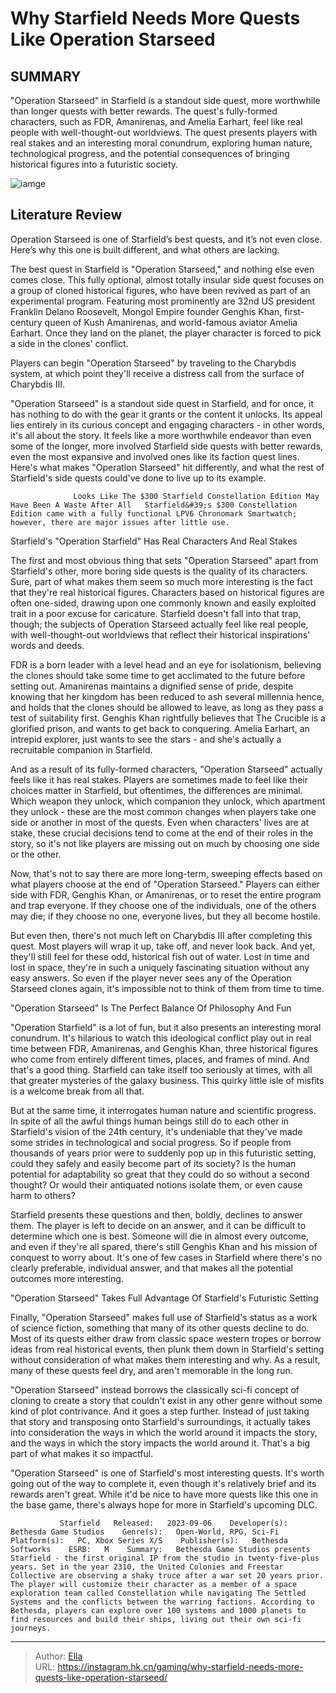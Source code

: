 # Why Starfield Needs More Quests Like Operation Starseed


## SUMMARY 



  &#34;Operation Starseed&#34; in Starfield is a standout side quest, more worthwhile than longer quests with better rewards.   The quest&#39;s fully-formed characters, such as FDR, Amanirenas, and Amelia Earhart, feel like real people with well-thought-out worldviews.   The quest presents players with real stakes and an interesting moral conundrum, exploring human nature, technological progress, and the potential consequences of bringing historical figures into a futuristic society.  

![iamge](https://static1.srcdn.com/wordpress/wp-content/uploads/2023/09/amelia-earhart-companion-starfield.jpg)

## Literature Review

Operation Starseed is one of Starfield’s best quests, and it’s not even close. Here’s why this one is built different, and what others are lacking.




The best quest in Starfield is &#34;Operation Starseed,&#34; and nothing else even comes close. This fully optional, almost totally insular side quest focuses on a group of cloned historical figures, who have been revived as part of an experimental program. Featuring most prominently are 32nd US president Franklin Delano Roosevelt, Mongol Empire founder Genghis Khan, first-century queen of Kush Amanirenas, and world-famous aviator Amelia Earhart. Once they land on the planet, the player character is forced to pick a side in the clones&#39; conflict.






Players can begin &#34;Operation Starseed&#34; by traveling to the Charybdis system, at which point they&#39;ll receive a distress call from the surface of Charybdis III.




&#34;Operation Starseed&#34; is a standout side quest in Starfield, and for once, it has nothing to do with the gear it grants or the content it unlocks. Its appeal lies entirely in its curious concept and engaging characters - in other words, it&#39;s all about the story. It feels like a more worthwhile endeavor than even some of the longer, more involved Starfield side quests with better rewards, even the most expansive and involved ones like its faction quest lines. Here&#39;s what makes &#34;Operation Starseed&#34; hit differently, and what the rest of Starfield&#39;s side quests could&#39;ve done to live up to its example.

                  Looks Like The $300 Starfield Constellation Edition May Have Been A Waste After All   Starfield&#39;s $300 Constellation Edition came with a fully functional LPV6 Chronomark Smartwatch; however, there are major issues after little use.    





 Starfield&#39;s &#34;Operation Starfield&#34; Has Real Characters And Real Stakes 
         

The first and most obvious thing that sets &#34;Operation Starseed&#34; apart from Starfield&#39;s other, more boring side quests is the quality of its characters. Sure, part of what makes them seem so much more interesting is the fact that they&#39;re real historical figures. Characters based on historical figures are often one-sided, drawing upon one commonly known and easily exploited trait in a poor excuse for caricature. Starfield doesn&#39;t fall into that trap, though; the subjects of Operation Starseed actually feel like real people, with well-thought-out worldviews that reflect their historical inspirations&#39; words and deeds.

FDR is a born leader with a level head and an eye for isolationism, believing the clones should take some time to get acclimated to the future before setting out. Amanirenas maintains a dignified sense of pride, despite knowing that her kingdom has been reduced to ash several millennia hence, and holds that the clones should be allowed to leave, as long as they pass a test of suitability first. Genghis Khan rightfully believes that The Crucible is a glorified prison, and wants to get back to conquering. Amelia Earhart, an intrepid explorer, just wants to see the stars - and she&#39;s actually a recruitable companion in Starfield.




And as a result of its fully-formed characters, &#34;Operation Starseed&#34; actually feels like it has real stakes. Players are sometimes made to feel like their choices matter in Starfield, but oftentimes, the differences are minimal. Which weapon they unlock, which companion they unlock, which apartment they unlock - these are the most common changes when players take one side or another in most of the quests. Even when characters&#39; lives are at stake, these crucial decisions tend to come at the end of their roles in the story, so it&#39;s not like players are missing out on much by choosing one side or the other.

Now, that&#39;s not to say there are more long-term, sweeping effects based on what players choose at the end of &#34;Operation Starseed.&#34; Players can either side with FDR, Genghis Khan, or Amanirenas, or to reset the entire program and trap everyone. If they choose one of the individuals, one of the others may die; if they choose no one, everyone lives, but they all become hostile.




But even then, there&#39;s not much left on Charybdis III after completing this quest. Most players will wrap it up, take off, and never look back. And yet, they&#39;ll still feel for these odd, historical fish out of water. Lost in time and lost in space, they&#39;re in such a uniquely fascinating situation without any easy answers. So even if the player never sees any of the Operation Starseed clones again, it&#39;s impossible not to think of them from time to time.



 &#34;Operation Starseed&#34; Is The Perfect Balance Of Philosophy And Fun 
          

&#34;Operation Starfield&#34; is a lot of fun, but it also presents an interesting moral conundrum. It&#39;s hilarious to watch this ideological conflict play out in real time between FDR, Amanirenas, and Genghis Khan, three historical figures who come from entirely different times, places, and frames of mind. And that&#39;s a good thing. Starfield can take itself too seriously at times, with all that greater mysteries of the galaxy business. This quirky little isle of misfits is a welcome break from all that.




But at the same time, it interrogates human nature and scientific progress. In spite of all the awful things human beings still do to each other in Starfield&#39;s vision of the 24th century, it&#39;s undeniable that they&#39;ve made some strides in technological and social progress. So if people from thousands of years prior were to suddenly pop up in this futuristic setting, could they safely and easily become part of its society? Is the human potential for adaptability so great that they could do so without a second thought? Or would their antiquated notions isolate them, or even cause harm to others?

Starfield presents these questions and then, boldly, declines to answer them. The player is left to decide on an answer, and it can be difficult to determine which one is best. Someone will die in almost every outcome, and even if they&#39;re all spared, there&#39;s still Genghis Khan and his mission of conquest to worry about. It&#39;s one of few cases in Starfield where there&#39;s no clearly preferable, individual answer, and that makes all the potential outcomes more interesting.






 &#34;Operation Starseed&#34; Takes Full Advantage Of Starfield&#39;s Futuristic Setting 
          

Finally, &#34;Operation Starseed&#34; makes full use of Starfield&#39;s status as a work of science fiction, something that many of its other quests decline to do. Most of its quests either draw from classic space western tropes or borrow ideas from real historical events, then plunk them down in Starfield&#39;s setting without consideration of what makes them interesting and why. As a result, many of these quests feel dry, and aren&#39;t memorable in the long run.

&#34;Operation Starseed&#34; instead borrows the classically sci-fi concept of cloning to create a story that couldn&#39;t exist in any other genre without some kind of plot contrivance. And it goes a step further. Instead of just taking that story and transposing onto Starfield&#39;s surroundings, it actually takes into consideration the ways in which the world around it impacts the story, and the ways in which the story impacts the world around it. That&#39;s a big part of what makes it so impactful.




&#34;Operation Starseed&#34; is one of Starfield&#39;s most interesting quests. It&#39;s worth going out of the way to complete it, even though it&#39;s relatively brief and its rewards aren&#39;t great. While it&#39;d be nice to have more quests like this one in the base game, there&#39;s always hope for more in Starfield&#39;s upcoming DLC.

               Starfield   Released:   2023-09-06    Developer(s):   Bethesda Game Studios    Genre(s):   Open-World, RPG, Sci-Fi    Platform(s):   PC, Xbox Series X/S    Publisher(s):   Bethesda Softworks    ESRB:   M    Summary:   Bethesda Game Studios presents Starfield - the first original IP from the studio in twenty-five-plus years. Set in the year 2310, the United Colonies and Freestar Collective are observing a shaky truce after a war set 20 years prior. The player will customize their character as a member of a space exploration team called Constellation while navigating The Settled Systems and the conflicts between the warring factions. According to Bethesda, players can explore over 100 systems and 1000 planets to find resources and build their ships, living out their own sci-fi journeys.      

---

> Author: [Ella](https://instagram.hk.cn/)  
> URL: https://instagram.hk.cn/gaming/why-starfield-needs-more-quests-like-operation-starseed/  

